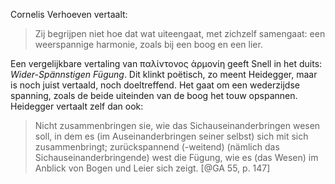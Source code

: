 Cornelis Verhoeven vertaalt:

> Zij begrijpen niet hoe dat wat uiteengaat, met zichzelf samengaat: een weerspannige harmonie, zoals bij een boog en een lier.

Een vergelijkbare vertaling van παλίντονος ἁρμονίη geeft Snell in het duits: *Wider-Spännstigen Fügung*. Dit klinkt poëtisch, zo meent Heidegger, maar is noch juist vertaald, noch doeltreffend. Het gaat om een wederzijdse spanning, zoals de beide uiteinden van de boog het touw opspannen. Heidegger vertaalt zelf dan ook:


> Nicht zusammenbringen sie, wie das Sichauseinanderbringen wesen soll, in dem es (im Auseinanderbringen seiner selbst) sich mit sich zusammenbringt; zurückspannend (-weitend) (nämlich das Sichauseinanderbringende) west die Fügung, wie es (das Wesen) im Anblick von Bogen und Leier sich zeigt. [@GA 55, p. 147]